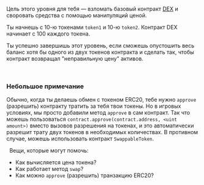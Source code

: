 Цель этого уровня для тебя — взломать базовый контракт [DEX](https://en.wikipedia.org/wiki/Decentralized_exchange) и своровать средства с помощью манипуляций ценой.

Ты начнешь с 10-ю токенами `token1` и 10-ю `token2`. Контракт DEX начинает с 100 каждого токена. 

Ты успешно завершишь этот уровень, если сможешь опустошить весь баланс хотя бы одного из двух токенов контракта и сделать так, чтобы контракт возвращал "неправильную цену" активов.

&nbsp;
### Небольшое примечание
Обычно, когда ты делаешь обмен с токеном ERC20, тебе нужно `approve` (разрешить) контракту тратить за тебя твои токены. Но в игровых условиях, мы просто добавили метод `approve` в сам контракт. Так что можешь пользоваться `contract.approve(contract.address, <uint amount>)` вместо вызовов разрешения на токенах, и это автоматически разрешит трату двух токенов в необходимых количествах. В противном случае, можешь использовать контракт `SwappableToken`. 

&nbsp;
Вещи, которые могут помочь:
* Как вычисляется цена токена?
* Как работает метод `swap`?
* Как можно `approve` (разрешить) транзакцию ERC20? 
